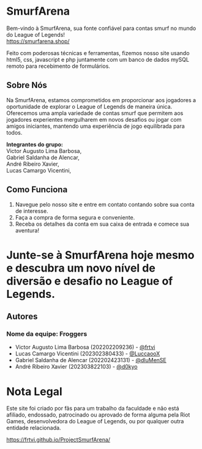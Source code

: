 # SmurfArena

Bem-vindo à SmurfArena, sua fonte confiável para contas smurf no mundo do League of Legends!<br>
https://smurfarena.shop/

Feito com poderosas técnicas e ferramentas, fizemos nosso site usando html5, css, javascript e php juntamente com um banco de dados mySQL remoto para recebimento de formulários.

## Sobre Nós

Na SmurfArena, estamos comprometidos em proporcionar aos jogadores a oportunidade de explorar o League of Legends de maneira única. Oferecemos uma ampla variedade de contas smurf que permitem aos jogadores experientes mergulharem em novos desafios ou jogar com amigos iniciantes, mantendo uma experiência de jogo equilibrada para todos.<br>
<p><strong>Integrantes do grupo:</strong>
<br/>
Victor Augusto Lima Barbosa,
<br/>
Gabriel Saldanha de Alencar,
<br/>
André Ribeiro Xavier,
<br/>
Lucas Camargo Vicentini,
<br/>


## Como Funciona

1. Navegue pelo nosso site e entre em contato contando sobre sua conta de interesse.
2. Faça a compra de forma segura e conveniente.
3. Receba os detalhes da conta em sua caixa de entrada e comece sua aventura!

# Junte-se à SmurfArena hoje mesmo e descubra um novo nível de diversão e desafio no League of Legends.
## Autores
### Nome da equipe: Froggers

- Victor Augusto Lima Barbosa (202202209236) - [@frtvi](https://www.github.com/frtvi)
- Lucas Camargo Vicentini (202302380433) - [@LuccaooX](https://www.github.com/LuccaooX)
- Gabriel Saldanha de Alencar (202202423131) - [@dluMenSE](https://github.com/dluMenSE)
- André Ribeiro Xavier (202303822103) - [@d0kyo](https://github.com/d0kyo)

# Nota Legal
Este site foi criado por fãs para um trabalho da faculdade e não está afiliado, endossado, patrocinado ou aprovado de forma alguma pela Riot Games, desenvolvedora do League of Legends, ou por qualquer outra entidade relacionada.

https://frtvi.github.io/ProjectSmurfArena/
